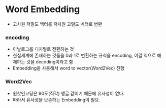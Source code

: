 # Word Embedding

* 고차원 저밀도 백터를 저차원 고밀도 벡터로 변환

### encoding
 * 아날로그를 디지털로 전환하는 것
 * 현실세계에 존재하는 것들을 0과 1로 변환하는 규칙을 encoding, 이걸 역으로 해제하는 것을 decoding이라고 함
 * Embedding을 사용해서 word to vector(Word2Vec) 진행

### Word2Vec
 * 원핫인코딩은 90도(직각) 앵글 값이기 때문에 유사성이 없다.
 * 따라서 유사성을 보존하는 Embedding이 필요.
